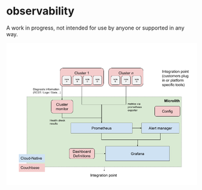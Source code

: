 # observability

A work in progress, not intended for use by anyone or supported in any way.

![Overview](/images/healthcheck-blocks.png)